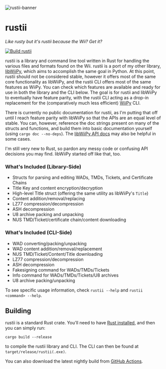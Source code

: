 ![rustii-banner](https://github.com/user-attachments/assets/08a7eea1-837e-4bce-939e-13c720b35226)
# rustii

*Like rusty but it's rustii because the Wii? Get it?*

[![Build rustii](https://github.com/NinjaCheetah/rustii/actions/workflows/rust.yml/badge.svg)](https://github.com/NinjaCheetah/rustii/actions/workflows/rust.yml)

rustii is a library and command line tool written in Rust for handling the various files and formats found on the Wii. rustii is a port of my other library, [libWiiPy](https://github.com/NinjaCheetah/libWiiPy), which aims to accomplish the same goal in Python. At this point, rustii should not be considered stable, however it offers most of the same core functionality as libWiiPy, and the rustii CLI offers most of the same features as WiiPy. You can check which features are available and ready for use in both the library and the CLI below. The goal is for rustii and libWiiPy to eventually have feature parity, with the rustii CLI acting as a drop-in replacement for the (comparatively much less efficient) [WiiPy](https://github.com/NinjaCheetah/WiiPy) CLI.

There is currently no public documentation for rustii, as I'm putting that off until I reach feature parity with libWiiPy so that the APIs are an equal level of stable. You can, however, reference the doc strings present on many of the structs and functions, and build them into basic documentation yourself (using `cargo doc --no-deps`). The [libWiiPy API docs](https://docs.ninjacheetah.dev) may also be helpful in some cases.

I'm still very new to Rust, so pardon any messy code or confusing API decisions you may find. libWiiPy started off like that, too.

### What's Included (Library-Side)
- Structs for parsing and editing WADs, TMDs, Tickets, and Certificate Chains
- Title Key and content encryption/decryption
- High-level Title struct (offering the same utility as libWiiPy's `Title`)
- Content addition/removal/replacing
- LZ77 compression/decompression
- ASH decompression
- U8 archive packing and unpacking
- NUS TMD/Ticket/certificate chain/content downloading

### What's Included (CLI-Side)
- WAD converting/packing/unpacking
- WAD content addition/removal/replacement
- NUS TMD/Ticket/Content/Title downloading
- LZ77 compression/decompression
- ASH decompression
- Fakesigning command for WADs/TMDs/Tickets
- Info command for WADs/TMDs/Tickets/U8 archives
- U8 archive packing/unpacking

To see specific usage information, check `rustii --help` and `rustii <command> --help`.

## Building
rustii is a standard Rust crate. You'll need to have [Rust installed](https://www.rust-lang.org/learn/get-started), and then you can simply run:
```
cargo build --release
```
to compile the rustii library and CLI. The CLI can then be found at `target/release/rustii(.exe)`.

You can also download the latest nightly build from [GitHub Actions](https://github.com/NinjaCheetah/rustii/actions).
